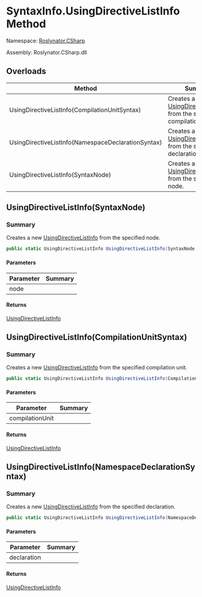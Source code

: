 # SyntaxInfo\.UsingDirectiveListInfo Method

Namespace: [Roslynator.CSharp](../../README.md)

Assembly: Roslynator\.CSharp\.dll

## Overloads

| Method | Summary |
| ------ | ------- |
| UsingDirectiveListInfo\(CompilationUnitSyntax\) | Creates a new [UsingDirectiveListInfo](../../Syntax/UsingDirectiveListInfo/README.md) from the specified compilation unit\. |
| UsingDirectiveListInfo\(NamespaceDeclarationSyntax\) | Creates a new [UsingDirectiveListInfo](../../Syntax/UsingDirectiveListInfo/README.md) from the specified declaration\. |
| UsingDirectiveListInfo\(SyntaxNode\) | Creates a new [UsingDirectiveListInfo](../../Syntax/UsingDirectiveListInfo/README.md) from the specified node\. |

## UsingDirectiveListInfo\(SyntaxNode\)

### Summary

Creates a new [UsingDirectiveListInfo](../../Syntax/UsingDirectiveListInfo/README.md) from the specified node\.

```csharp
public static UsingDirectiveListInfo UsingDirectiveListInfo(SyntaxNode node)
```

#### Parameters

| Parameter | Summary |
| --------- | ------- |
| node | |

#### Returns

[UsingDirectiveListInfo](../../Syntax/UsingDirectiveListInfo/README.md)


## UsingDirectiveListInfo\(CompilationUnitSyntax\)

### Summary

Creates a new [UsingDirectiveListInfo](../../Syntax/UsingDirectiveListInfo/README.md) from the specified compilation unit\.

```csharp
public static UsingDirectiveListInfo UsingDirectiveListInfo(CompilationUnitSyntax compilationUnit)
```

#### Parameters

| Parameter | Summary |
| --------- | ------- |
| compilationUnit | |

#### Returns

[UsingDirectiveListInfo](../../Syntax/UsingDirectiveListInfo/README.md)


## UsingDirectiveListInfo\(NamespaceDeclarationSyntax\)

### Summary

Creates a new [UsingDirectiveListInfo](../../Syntax/UsingDirectiveListInfo/README.md) from the specified declaration\.

```csharp
public static UsingDirectiveListInfo UsingDirectiveListInfo(NamespaceDeclarationSyntax declaration)
```

#### Parameters

| Parameter | Summary |
| --------- | ------- |
| declaration | |

#### Returns

[UsingDirectiveListInfo](../../Syntax/UsingDirectiveListInfo/README.md)


